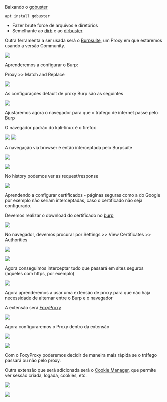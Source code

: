 Baixando o [gobuster](https://www.kali.org/tools/gobuster/)
```
apt install gobuster
```
- Fazer brute force de arquivos e diretórios
- Semelhante ao [dirb](https://www.kali.org/tools/dirb/) e ao [dirbuster](https://www.kali.org/tools/dirbuster/)

Outra ferramenta a ser usada será o [Burpsuite](https://www.kali.org/tools/burpsuite/), um Proxy em que estaremos usando a versão Community.

![](https://github.com/MrCat2357/web-hacking/blob/1bc5364b6da42874a75405a6e3922b481ac55865/imagens/Pasted%20image%2020250422234053.png)

Aprenderemos a configurar o Burp:

Proxy >> Match and Replace

![](https://github.com/MrCat2357/web-hacking/blob/c67e2284b247b8daf6632ee05b8050b7428623e7/imagens/1%20img%202.png)

As configurações default de proxy Burp são as seguintes

![](https://github.com/MrCat2357/web-hacking/blob/c67e2284b247b8daf6632ee05b8050b7428623e7/imagens/1%20img%203.png)

Ajustaremos agora o navegador para que o tráfego de internet passe pelo Burp

O navegador padrão do kali-linux é o firefox

![](https://github.com/MrCat2357/web-hacking/blob/72ee61deda9d82d91c15046834ccec26b975247e/imagens/parte%201/Preparando%20o%20Ambiente/1%20img%204.png)
![](https://github.com/MrCat2357/web-hacking/blob/72ee61deda9d82d91c15046834ccec26b975247e/imagens/parte%201/Preparando%20o%20Ambiente/1%20img%205.png)

A navegação via browser é então interceptada pelo Burpsuite

![](https://github.com/MrCat2357/web-hacking/blob/72ee61deda9d82d91c15046834ccec26b975247e/imagens/parte%201/Preparando%20o%20Ambiente/1%20img%207.png)

![](https://github.com/MrCat2357/web-hacking/blob/72ee61deda9d82d91c15046834ccec26b975247e/imagens/parte%201/Preparando%20o%20Ambiente/1%20img%206.png)

No history podemos ver as request/response

![](https://github.com/MrCat2357/web-hacking/blob/72ee61deda9d82d91c15046834ccec26b975247e/imagens/parte%201/Preparando%20o%20Ambiente/1%20img%208.png)

Aprendendo a configurar certificados - páginas seguras como a do Google por exemplo não seriam interceptadas, caso o certificado não seja configurado.

Devemos realizar o download do certificado no [burp](http://burp)  

![](https://github.com/MrCat2357/web-hacking/blob/72ee61deda9d82d91c15046834ccec26b975247e/imagens/parte%201/Preparando%20o%20Ambiente/1%20img%209.png)

No navegador, devemos procurar por Settings >> View Certificates >> Authorities

![](https://github.com/MrCat2357/web-hacking/blob/72ee61deda9d82d91c15046834ccec26b975247e/imagens/parte%201/Preparando%20o%20Ambiente/1%20img%2010.png)

![](https://github.com/MrCat2357/web-hacking/blob/72ee61deda9d82d91c15046834ccec26b975247e/imagens/parte%201/Preparando%20o%20Ambiente/1%20img%2011.png)

Agora conseguimos interceptar tudo que passará em sites seguros (aqueles com https, por exemplo)

![](https://github.com/MrCat2357/web-hacking/blob/72ee61deda9d82d91c15046834ccec26b975247e/imagens/parte%201/Preparando%20o%20Ambiente/1%20img%2012.png)

Agora aprenderemos a usar uma extensão de proxy para que não haja necessidade de alternar entre o Burp e o navegador

A extensão será [FoxyProxy](https://microsoftedge.microsoft.com/addons/detail/foxyproxy/flcnoalcefgkhkinjkffipfdhglnpnem?hl=en-US)

![](https://github.com/MrCat2357/web-hacking/blob/72ee61deda9d82d91c15046834ccec26b975247e/imagens/parte%201/Preparando%20o%20Ambiente/1%20img%2013.png)

Agora configuraremos o Proxy dentro da extensão

![](https://github.com/MrCat2357/web-hacking/blob/72ee61deda9d82d91c15046834ccec26b975247e/imagens/parte%201/Preparando%20o%20Ambiente/1%20img%2014.png)

![](https://github.com/MrCat2357/web-hacking/blob/72ee61deda9d82d91c15046834ccec26b975247e/imagens/parte%201/Preparando%20o%20Ambiente/1%20img%2015.png)

Com o FoxyProxy poderemos decidir de maneira mais rápida se o tráfego passará ou não pelo proxy.

Outra extensão que será adicionada será o [Cookie Manager](https://microsoftedge.microsoft.com/addons/detail/cookiemanager-cookie-ed/mmegchnodbbdfhhccbnnbalnedndcbil), que permite ver sessão criada, logada, cookies, etc.

![](https://github.com/MrCat2357/web-hacking/blob/72ee61deda9d82d91c15046834ccec26b975247e/imagens/parte%201/Preparando%20o%20Ambiente/1%20img%2016.png)

![](https://github.com/MrCat2357/web-hacking/blob/72ee61deda9d82d91c15046834ccec26b975247e/imagens/parte%201/Preparando%20o%20Ambiente/1%20img%2017.png)
